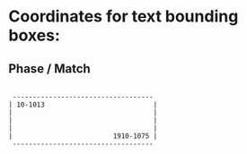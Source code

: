 # Coordinates for text bounding boxes:

## Phase / Match

```

 ----------------------------------- 
| 10-1013                           |
|                                   |
|                                   |
|                                   |
|                         1910-1075 |
 ----------------------------------- 

```
